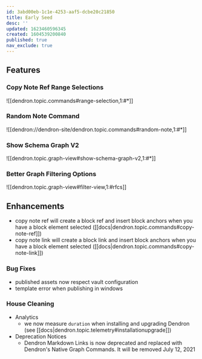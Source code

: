 ```yaml
---
id: 3abd00eb-1c1e-4253-aaf5-dcbe20c21850
title: Early Seed
desc: ''
updated: 1623460596345
created: 1604539200840
published: true
nav_exclude: true
---
```


## Features

### Copy Note Ref Range Selections
![[dendron.topic.commands#range-selection,1:#*]]

### Random Note Command 
![[dendron://dendron-site/dendron.topic.commands#random-note,1:#*]]

### Show Schema Graph V2
![[dendron.topic.graph-view#show-schema-graph-v2,1:#*]]


### Better Graph Filtering Options

![[dendron.topic.graph-view#filter-view,1:#rfcs]]
## Enhancements
- copy note ref will create a block ref and insert block anchors when you have a block element selected ([[docs|dendron.topic.commands#copy-note-ref]])
- copy note link will create a block link and insert block anchors when you have a block element selected ([[docs|dendron.topic.commands#copy-note-link]])

### Bug Fixes
- published assets now respect vault configuration
- template error when publishing in windows

### House Cleaning
- Analytics
	- we now measure `duration` when installing and upgrading Dendron (see [[docs|dendron.topic.telemetry#installationupgrade]])
- Deprecation Notices
	- Dendron Markdown Links is now deprecated and replaced with Dendron's Native Graph Commands. It will be removed July 12, 2021

<!-- ### Bug Fixes
- `#` in alias can be used again ([#790](https://github.com/dendronhq/dendron/issues/790)) -->
